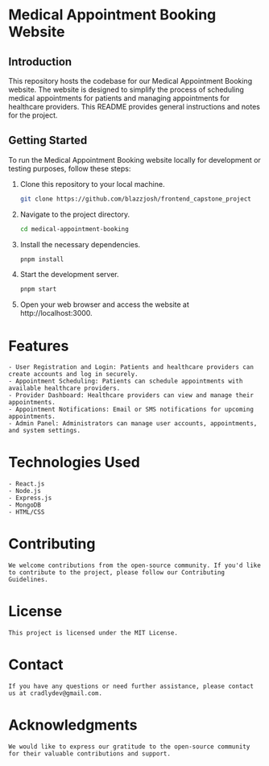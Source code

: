 # Medical Appointment Booking Website

## Introduction

This repository hosts the codebase for our Medical Appointment Booking website. The website is designed to simplify the process of scheduling medical appointments for patients and managing appointments for healthcare providers. This README provides general instructions and notes for the project.

## Getting Started

To run the Medical Appointment Booking website locally for development or testing purposes, follow these steps:

1. Clone this repository to your local machine.
   ```bash
   git clone https://github.com/blazzjosh/frontend_capstone_project

2. Navigate to the project directory.
    ```bash
    cd medical-appointment-booking

3. Install the necessary dependencies.
    ```bash
    pnpm install

4. Start the development server.
    ```bash
    pnpm start

5. Open your web browser and access the website at http://localhost:3000.

# Features

    - User Registration and Login: Patients and healthcare providers can create accounts and log in securely.
    - Appointment Scheduling: Patients can schedule appointments with available healthcare providers.
    - Provider Dashboard: Healthcare providers can view and manage their appointments.
    - Appointment Notifications: Email or SMS notifications for upcoming appointments.
    - Admin Panel: Administrators can manage user accounts, appointments, and system settings.

# Technologies Used

    - React.js
    - Node.js
    - Express.js
    - MongoDB
    - HTML/CSS

# Contributing

    We welcome contributions from the open-source community. If you'd like to contribute to the project, please follow our Contributing Guidelines.

# License
    This project is licensed under the MIT License.

# Contact
    If you have any questions or need further assistance, please contact us at cradlydev@gmail.com.

# Acknowledgments
    We would like to express our gratitude to the open-source community for their valuable contributions and support.